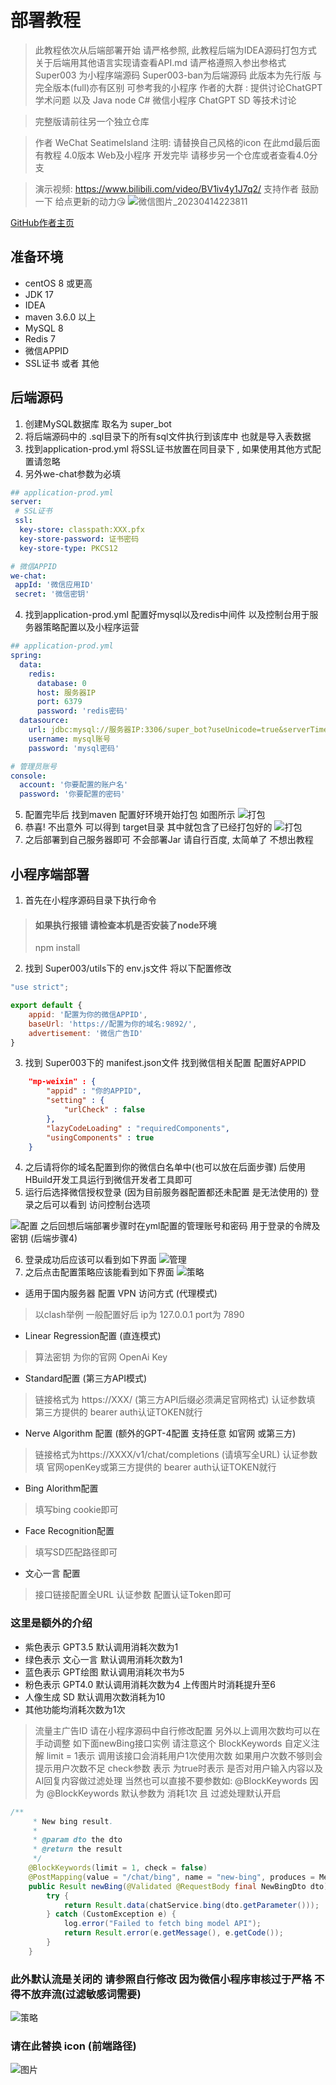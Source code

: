 # 部署教程

> 此教程依次从后端部署开始 请严格参照, 此教程后端为IDEA源码打包方式
> 关于后端用其他语言实现请查看API.md 请严格遵照入参出参格式
> Super003 为小程序端源码 Super003-ban为后端源码
> 此版本为先行版 与 完全版本(full)亦有区别 可参考我的小程序
> 作者的大群 : 提供讨论ChatGPT学术问题 以及 Java node C# 微信小程序 ChatGPT SD 等技术讨论

> 完整版请前往另一个独立仓库

> 作者 WeChat SeatimeIsland
> 注明: 请替换自己风格的icon 在此md最后面有教程 
> 4.0版本 Web及小程序 开发完毕 请移步另一个仓库或者查看4.0分支 

> 演示视频: https://www.bilibili.com/video/BV1iv4y1J7q2/
> 支持作者 鼓励一下 给点更新的动力😘 
![微信图片_20230414223811](https://user-images.githubusercontent.com/87460202/232085684-b17cb802-2e24-4614-ae06-aea823145310.jpg)



[GitHub作者主页](https://github.com/dulaiduwang003/ChatGPT_wechat)

## 准备环境
- centOS 8 或更高
- JDK 17
- IDEA
- maven 3.6.0 以上
- MySQL 8
- Redis 7
- 微信APPID
- SSL证书 或者 其他

## 后端源码
1. 创建MySQL数据库 取名为 super_bot
2. 将后端源码中的 .sql目录下的所有sql文件执行到该库中 也就是导入表数据
3. 找到application-prod.yml 将SSL证书放置在同目录下 , 如果使用其他方式配置请忽略
4. 另外we-chat参数为必填
```yaml
## application-prod.yml
server:
 # SSL证书
 ssl:
  key-store: classpath:XXX.pfx
  key-store-password: 证书密码
  key-store-type: PKCS12

# 微信APPID
we-chat:
 appId: '微信应用ID'
 secret: '微信密钥'

```
4. 找到application-prod.yml 配置好mysql以及redis中间件 以及控制台用于服务器策略配置以及小程序运营
```yaml
## application-prod.yml
spring:
  data:
    redis:
      database: 0
      host: 服务器IP
      port: 6379
      password: 'redis密码'
  datasource:
    url: jdbc:mysql://服务器IP:3306/super_bot?useUnicode=true&serverTimezone=Asia/Shanghai&characterEncoding=utf-8&zeroDateTimeBehavior=convertToNull&autoReconnect=true&allowMultiQueries=true&useSSL=true
    username: mysql账号
    password: 'mysql密码'

# 管理员账号
console:
  account: '你要配置的账户名'
  password: '你要配置的密码'

```
5. 配置完毕后 找到maven 配置好环境开始打包 如图所示
![打包](/static/config.png)
6. 恭喜! 不出意外 可以得到 target目录 其中就包含了已经打包好的
![打包](/static/jar.png)
7. 之后部署到自己服务器即可 不会部署Jar 请自行百度, 太简单了 不想出教程

## 小程序端部署

1. 首先在小程序源码目录下执行命令
> #### 如果执行报错 请检查本机是否安装了node环境
> npm install 

2. 找到 Super003/utils下的 env.js文件 将以下配置修改
```JavaScript
"use strict";

export default {
	appid: '配置为你的微信APPID',
	baseUrl: 'https://配置为你的域名:9892/',
    advertisement: '微信广告ID'
}
```
3. 找到 Super003下的 manifest.json文件 找到微信相关配置 配置好APPID
```json
    "mp-weixin" : {
        "appid" : "你的APPID",
        "setting" : {
            "urlCheck" : false
        },
        "lazyCodeLoading" : "requiredComponents",
        "usingComponents" : true
    }
```

4. 之后请将你的域名配置到你的微信白名单中(也可以放在后面步骤) 后使用HBuild开发工具运行到微信开发者工具即可 
5. 运行后选择微信授权登录 (因为目前服务器配置都还未配置 是无法使用的) 登录之后可以看到 访问控制台选项

![配置](/static/mine.jpg)
 之后回想后端部署步骤时在yml配置的管理账号和密码 用于登录的令牌及密钥 (后端步骤4)

6. 登录成功后应该可以看到如下界面
![管理](/static/server.png)
7. 之后点击配置策略应该能看到如下界面
![策略](/static/config.jpg)


-  适用于国内服务器 配置 VPN 访问方式 (代理模式)
> 以clash举例 一般配置好后 ip为 127.0.0.1 port为 7890

- Linear Regression配置 (直连模式)
> 算法密钥 为你的官网 OpenAi Key

- Standard配置 (第三方API模式) 
> 链接格式为 https://XXX/ (第三方API后缀必须满足官网格式)
> 认证参数填 第三方提供的 bearer auth认证TOKEN就行 

- Nerve Algorithm 配置 (额外的GPT-4配置 支持任意 如官网 或第三方)
> 链接格式为https://XXXX/v1/chat/completions (请填写全URL)
> 认证参数填 官网openKey或第三方提供的 bearer auth认证TOKEN就行 

- Bing Alorithm配置
> 填写bing cookie即可

- Face Recognition配置
> 填写SD匹配路径即可

- 文心一言 配置
> 接口链接配置全URL
> 认证参数 配置认证Token即可

### 这里是额外的介绍

- 紫色表示 GPT3.5  默认调用消耗次数为1
- 绿色表示 文心一言  默认调用消耗次数为1
- 蓝色表示 GPT绘图  默认调用消耗次书为5
- 粉色表示 GPT4.0  默认调用消耗次数为4 上传图片时消耗提升至6
- 人像生成 SD      默认调用次数消耗为10
- 其他功能均消耗次数为1次

>流量主广告ID 请在小程序源码中自行修改配置 另外以上调用次数均可以在手动调整 如下面newBing接口实例
>请注意这个  BlockKeywords 自定义注解 limit = 1表示 调用该接口会消耗用户1次使用次数 如果用户次数不够则会提示用户次数不足
> check参数 表示 为true时表示 是否对用户输入内容以及AI回复内容做过滤处理 当然也可以直接不要参数如: @BlockKeywords
> 因为 @BlockKeywords 默认参数为 消耗1次 且 过滤处理默认开启
```java
/**
     * New bing result.
     *
     * @param dto the dto
     * @return the result
     */
    @BlockKeywords(limit = 1, check = false)
    @PostMapping(value = "/chat/bing", name = "new-bing", produces = MediaType.APPLICATION_JSON_VALUE)
    public Result newBing(@Validated @RequestBody final NewBingDto dto) {
        try {
            return Result.data(chatService.bing(dto.getParameter()));
        } catch (CustomException e) {
            log.error("Failed to fetch bing model API");
            return Result.error(e.getMessage(), e.getCode());
        }
    }

```
### 此外默认流是关闭的 请参照自行修改 因为微信小程序审核过于严格 不得不放弃流(过滤敏感词需要)
![策略](/static/stream.png)

### 请在此替换 icon (前端路径)
![图片](/static/img.png)
